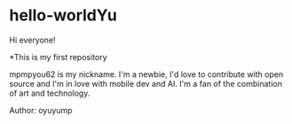 # hello-worldYu
Hi everyone!

*This is my first repository

mpmpyou62 is my nickname. 
I'm a newbie, I'd love to contribute with open source and I'm in love with mobile dev and AI.
I'm a fan of the combination of art and technology.

Author: oyuyump
